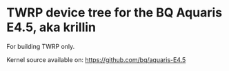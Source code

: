 TWRP device tree for the BQ Aquaris E4.5, aka krillin
========================================================

For building TWRP only.

Kernel source available on: https://github.com/bq/aquaris-E4.5
